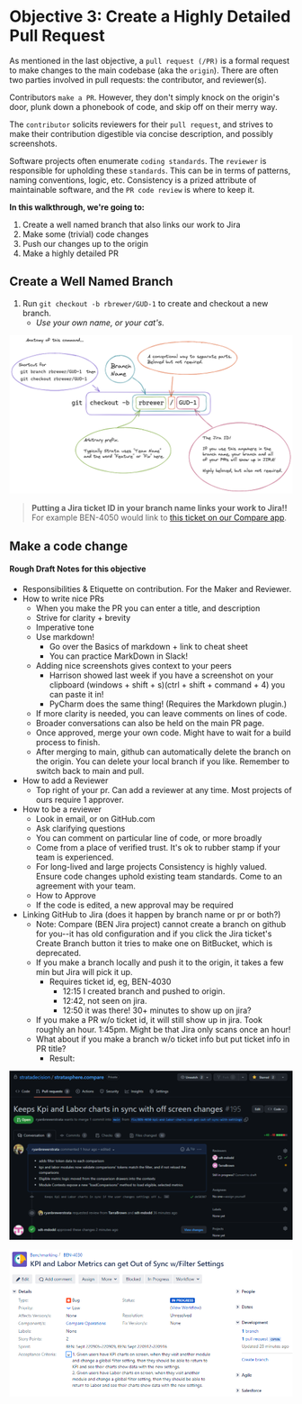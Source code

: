# Objective 3: Create a Highly Detailed Pull Request

As mentioned in the last objective, a `pull request (/PR)` is a formal request to make changes
to the main codebase (aka the `origin`).  There are often two parties involved in
pull requests: the contributor, and reviewer(s).

Contributors `make a PR`. However, they don't simply knock on the origin's door,
plunk down a phonebook of code, and skip off on their merry way.

The `contributor` solicits reviewers for their `pull request`,
and strives to make their contribution digestible via concise description,
and possibly screenshots.

Software projects often enumerate `coding standards`. The `reviewer` is responsible for
upholding these `standards`. This can be in terms of patterns, naming conventions, logic, etc.
Consistency is a prized attribute of maintainable software, and the `PR code review` is where
to keep it.

**In this walkthrough, we're going to:**
1. Create a well named branch that also links our work to Jira
2. Make some (trivial) code changes
3. Push our changes up to the origin
4. Make a highly detailed PR

## Create a Well Named Branch

1. Run `git checkout -b rbrewer/GUD-1` to create and checkout a new branch. 
   * *Use your own name, or your cat's.* 

![img_4.png](img_4.png)

> **Putting a Jira ticket ID in your branch name links your work to Jira!!**
> For example BEN-4050 would link to [this ticket on our Compare app](https://jira.sdt.local/browse/BEN-4050).

## Make a code change

 



#### Rough Draft Notes for this objective
* Responsibilities & Etiquette on contribution. For the Maker and Reviewer.
* How to write nice PRs
  * When you make the PR you can enter a title, and description
  * Strive for clarity + brevity
  * Imperative tone
  * Use markdown!
    * Go over the Basics of markdown + link to cheat sheet
    * You can practice MarkDown in Slack!
  * Adding nice screenshots gives context to your peers
    * Harrison showed last week if you have a screenshot on your clipboard (windows + shift + s)(ctrl + shift + command + 4) you can paste it in!
    * PyCharm does the same thing! (Requires the Markdown plugin.)
  * If more clarity is needed, you can leave comments on lines of code.
  * Broader conversations can also be held on the main PR page.
  * Once approved, merge your own code. Might have to wait for a build process to finish.
  * After merging to main, github can automatically delete the branch on the origin. You can delete your local branch if you like.  Remember to switch back to main and pull.
* How to add a Reviewer
  * Top right of your pr. Can add a reviewer at any time. Most projects of ours require 1 approver.
* How to be a reviewer
  * Look in email, or on GitHub.com
  * Ask clarifying questions
  * You can comment on particular line of code, or more broadly
  * Come from a place of verified trust. It's ok to rubber stamp if your team is experienced.
  * For long-lived and large projects Consistency is highly valued. Ensure code changes uphold existing team standards. Come to an agreement with your team.
  * How to Approve
  * If the code is edited, a new approval may be required
* Linking GitHub to Jira (does it happen by branch name or pr or both?)
  * Note: Compare (BEN Jira project) cannot create a branch on github for you--it has old configuration and if you click the Jira ticket's Create Branch button it tries to make one on BitBucket, which is deprecated.
  * If you make a branch locally and push it to the origin, it takes a few min but Jira will pick it up.
    * Requires ticket id, eg, BEN-4030
      * 12:15 I created branch and pushed to origin.
      * 12:42, not seen on jira. 
      * 12:50 it was there! 30+ minutes to show up on jira?
  * If you make a PR w/o ticket id, it will still show up in jira. Took roughly an hour. 1:45pm. Might be that Jira only scans once an hour!
  * What about if you make a branch w/o ticket info but put ticket info in PR title?
    * Result: 


![img_3.png](img_3.png)

![img_1.png](img_1.png)